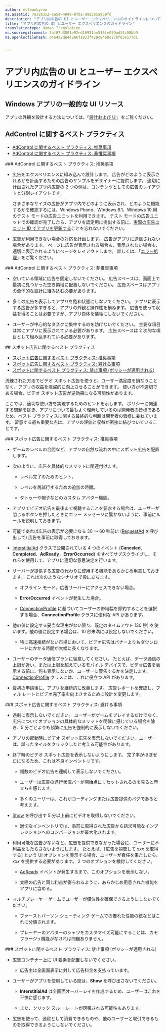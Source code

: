 ```yaml
---
author: mcleanbyron
ms.assetid: 7a38a352-6e54-4949-87b1-992395a959fd
description: "アプリ内広告の UI とユーザー エクスペリエンスのガイドラインについて説明します。"
title: "アプリ内広告の UI とユーザー エクスペリエンスのガイドライン"
translationtype: Human Translation
ms.sourcegitcommit: 5bf07d3001e92ed16931be516fe059ad33c08bb9
ms.openlocfilehash: d464a2de442e6f1833f429c8460c27bf85e577d1


---
```


# アプリ内広告の UI とユーザー エクスペリエンスのガイドライン




## Windows アプリの一般的な UI リソース

アプリの外観を設計する方法については、「[設計および UI](https://developer.microsoft.com/windows/design)」をご覧ください。

## AdControl に関するベスト プラクティス

* [AdControl に関するベスト プラクティス: 推奨事項](#adcontrolbestpracticesdo10)
* [AdControl に関するベスト プラクティス: 非推奨事項](#adcontrolbestpracticesdont10)

<span id="adcontrolbestpracticesdo10"/>
### AdControl に関するベスト プラクティス: 推奨事項

* 広告をエクスペリエンスに組み込んで設計します。 広告がどのように表示されるかを計画するための広告のサンプルをデザイナーに提供します。 適切に計画されたアプリ内広告の 2 つの例は、コンテンツとしての広告のレイアウトと分割レイアウトです。

  さまざまなサイズの広告がアプリ内でどのように表示され、どのように機能するかを確認するには、Windows Phone、Windows 8.1、Windows 10 用のテスト モードの広告ユニットを利用できます。 テスト モードの広告ユニットでの確認が完了したら、アプリを認定用に提出する前に、[実際の広告ユニット ID でアプリを更新する](set-up-ad-units-in-your-app.md)ことを忘れないでください。

* 広告が利用できない場合の対応を計画します。 広告がアプリに送信されない場合があります。 ページに広告が表示される場合も、表示されない場合も、適切に表示されるようにページをレイアウトします。 詳しくは、「[エラー処理](error-handling-with-advertising-libraries.md)」をご覧ください。

<span id="adcontrolbestpracticesdont10"/>
### AdControl に関するベスト プラクティス: 非推奨事項

* 空いている領域に広告を固定しないでください。 広告スペースは、画面上で最初に見つかった空き領域に配置しないでください。 広告スペースはアプリの全体的な設計に組み込む必要があります。

* 多くの広告を表示してアプリを飽和状態にしないでください。 アプリに表示する広告が多すぎると、アプリの外観と操作性を損ねます。 広告を使って収益を得ることは必要ですが、アプリ自体を犠牲にしないでください。

* ユーザーが中心的なタスクに集中するのを妨げないでください。 主要な項目は常にアプリに表示されている必要があります。 広告スペースは 2 次的な項目として組み込まれている必要があります。

<span id="interstitialbestpractices10"/>
## スポット広告に関するベスト プラクティス

* [スポット広告に関するベスト プラクティス: 推奨事項](#interstitialbestpracticesdo10)
* [スポット広告に関するベスト プラクティス: 避ける事項](#interstitialbestpracticesavoid10)
* [スポットに関するベスト プラクティス: 禁止事項 (ポリシーが適用される)](#interstitialbestpracticesnever10)

洗練された方法でビデオ スポット広告を使うと、ユーザー満足度を損なうことなく、アプリの収益を飛躍的に向上させることができます。 使い方が不適切である場合、ビデオ スポット広告が逆効果になる可能性があります。

ここでは、適切な使い方を実現するためのヒントを示します。 ポリシーに関連する問題を除き、アプリについて最もよく理解しているのは開発者の皆様であるため、ベスト プラクティスに関する最終的な判断は開発者の皆様に委ねています。 留意する最も重要な点は、アプリの評価と収益が密接に結びついていることです。

<span id="interstitialbestpracticesdo10"/>
### スポット広告に関するベスト プラクティス: 推奨事項

* ゲームのレベルの合間など、アプリの自然な流れの中にスポット広告を配置します。

* 次のように、広告を具体的なメリットに関連付けます。

    * レベル完了のためのヒント。

    * レベルを再試行するための追加の時間。

    * タトゥーや帽子などのカスタム アバター機能。

* アプリでビデオ広告を最後まで視聴することを要求する場合は、ユーザーが閉じるボタンを押したときにエラー メッセージに驚かないように、事前にルールを説明しておきます。

* 可能であれば広告の表示が必要になる 30 ～ 60 秒前に ([RequestAd](https://msdn.microsoft.com/library/windows/apps/microsoft.advertising.winrt.ui.interstitialad.requestad.aspx) を呼び出して) 広告を事前に取得しておきます。

* [InterstitialAd](https://msdn.microsoft.com/library/windows/apps/microsoft.advertising.winrt.ui.interstitialad.aspx) クラスで公開されている 4 つのイベント (**Canceled**、**Completed**、**AdReady**、**ErrorOccurred**) をすべてサブスクライブし、それらを使用して、アプリに適切な意思決定を行います。

* サーバーが提供する広告の代わりに使用する機能をあらかじめ用意しておきます。 これは次のようなシナリオで役に立ちます。

    * オフライン モード。広告サーバーにアクセスできない場合。

    * **ErrorOccurred** イベントが発生した場合。

    * [ConnectionProfile](https://msdn.microsoft.com/library/windows/apps/windows.networking.connectivity.connectionprofile.aspx) に基づいてユーザーの帯域幅を節約することを選択する場合、**ConnectionProfile** クラスに便利な API があります。

* 他の値に設定する妥当な理由がない限り、既定のタイムアウト (30 秒) を使います。他の値に設定する場合は、10 秒未満には設定しないでください。

    * 特に高速接続がない市場において、ビデオ広告はバナーよりもダウンロードにかかる時間が大幅に長くなります。


* ユーザーのデータ通信プランに留意してください。 たとえば、データ通信の上限が近い、または上限を超えているモバイル デバイスで、ビデオ広告を表示する前に、何も表示しないか、ユーザーに警告するかを決定します。 [ConnectionProfile](https://msdn.microsoft.com/library/windows/apps/windows.networking.connectivity.connectionprofile.aspx) クラスには、これに役立つ API があります。

* 最初の申請後に、アプリを継続的に改善します。 広告レポートを確認し、フィル レートとビデオ完了率を向上させるために設計を変更します。

<span id="interstitialbestpracticesavoid10"/>
### スポット広告に関するベスト プラクティス: 避ける事項

* 過剰に表示しないでください。 ユーザーがゲームをプレイするだけでなく、広告についてオプションの具体的なメリットを明確に感じている場合を除き、5 分ごとよりも頻繁に広告を強制的に表示しないでください。

* アプリの起動時にビデオ スポット広告を表示しないでください。ユーザーは、誤ったタイルをクリックしたと考える可能性があります。

* 終了時のビデオ スポット広告を表示しないようにします。 完了率がほぼゼロになるため、これは不良インベントリです。

    * 複数のビデオ広告を連続して表示しないでください。

    * ユーザーは広告の進行状況バーが開始点にリセットされるのを見ると苛立ちを感じます。

    * 多くのユーザーは、これがコーディングまたは広告提供のバグであると考えます。

* [Show](https://msdn.microsoft.com/library/windows/apps/microsoft.advertising.winrt.ui.interstitialad.show.aspx) を呼び出す 5 分以上前にビデオを取得しないでください。

    * 適切なインベントリでは、事前に取得された広告から請求可能なインプレッションへのコンバージョンが最大化されます。


* 利用可能な広告がないなど、広告を提供できなかった場合に、ユーザーに不利益をもたらさないようにします。 たとえば、[広告を視聴して *xxx* を取得する] という UI オプションを表示する場合、ユーザーが責任を果たしたら、*xxx* を提供する必要があります。 2 つのオプションを検討してください。

    * [AdReady](https://msdn.microsoft.com/library/windows/apps/microsoft.advertising.winrt.ui.interstitialad.adready.aspx) イベントが発生するまで、このオプションを表示しない。

    * 実際の広告と同じ利点が得られるように、あらかじめ用意された機能をアプリに含める。

* マルチプレーヤー ゲームでユーザーが優位性を確保できるようにしないでください。

    * ファーストパーソン シューティング ゲームでの優れた性能の銃などはこれに分類されます。

    * プレーヤーのアバターのシャツをカスタマイズ可能にすることは、カモフラージュ機能がなければ問題ありません。

<span id="interstitialbestpracticesnever10"/>
### スポットに関するベスト プラクティス: 禁止事項 (ポリシーが適用される)

* 広告コンテナー上に UI 要素を配置しないでください。

    * 広告主は全画面表示に対して広告料金を支払っています。


* ユーザーがアプリを使用している間は、**Show** を呼び出さないでください。

    * **InterstitialAd** は全画面オーバーレイを作成するため、ユーザーはこれを不快に感じます。

    * また、クリック スルー レートが誇張される可能性もあります。

* 広告を使って、通貨として消費できるものや、他のユーザーと取引できるものを取得できるようにしないでください。

 

 



<!--HONumber=Aug16_HO3-->


